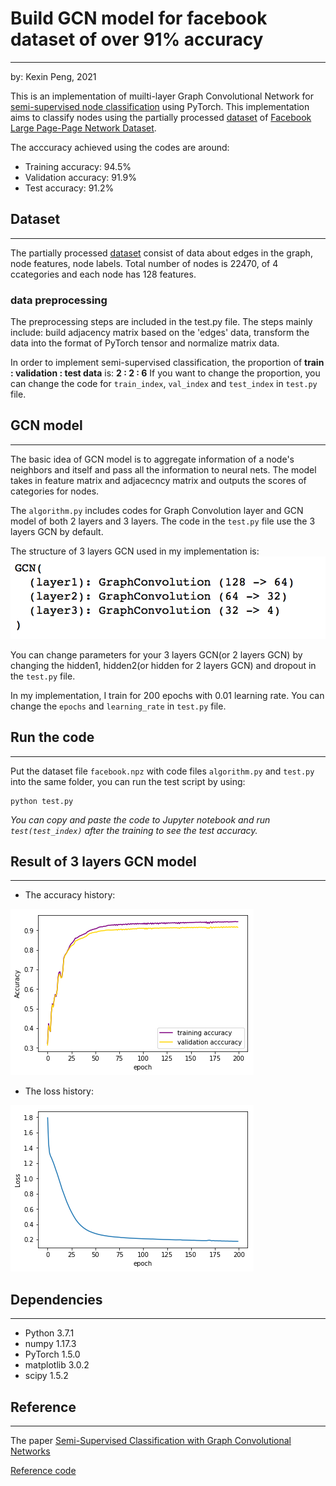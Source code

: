 # Build GCN model for facebook dataset of over 91% accuracy
***
by: Kexin Peng, 2021

This is an implementation of muilti-layer Graph Convolutional Network for [semi-supervised node classification](https://arxiv.org/abs/1609.02907) using PyTorch. This implementation aims to classify nodes using the partially processed [dataset](https://graphmining.ai/datasets/ptg/facebook.npz) of [Facebook Large Page-Page Network Dataset](https://snap.stanford.edu/data/facebook-large-page-page-network.html). 

The acccuracy achieved using the codes are around:
* Training accuracy: 94.5%
* Validation accuracy: 91.9%
* Test accuracy: 91.2%

## Dataset
***
The partially processed [dataset](https://graphmining.ai/datasets/ptg/facebook.npz) consist of data about edges in the graph, node features, node labels. Total number of nodes is 22470, of 4 ccategories and each node has 128 features.

### data preprocessing
The preprocessing steps are included in the test.py file. The steps mainly include: build adjacency matrix based on the 'edges' data, transform the data into the format of PyTorch tensor and normalize matrix data.

In order to implement semi-supervised classification, the proportion of **train : validation : test data** is: **2 : 2 : 6**
If you want to change the proportion, you can change the code for `train_index`, `val_index` and `test_index` in `test.py` file.

## GCN model
***
The basic idea of GCN model is to aggregate information of a node's neighbors and itself and pass all the information to neural nets. The model takes in feature matrix and adjacecncy matrix and outputs the scores of categories for nodes.

The `algorithm.py` includes codes for Graph Convolution layer and GCN model of both 2 layers and 3 layers. The code in the `test.py` file use the 3 layers GCN by default.

The structure of 3 layers GCN used in my implementation is:
![3 layers GCN](./images/GCN-3l_structure.png)

You can change parameters for your 3 layers GCN(or 2 layers GCN) by changing the hidden1, hidden2(or hidden for 2 layers GCN) and dropout in the `test.py` file.

In my implementation, I train for 200 epochs with 0.01 learning rate. You can change the `epochs` and `learning_rate` in `test.py` file.

## Run the code
***
Put the dataset file `facebook.npz` with code files `algorithm.py` and `test.py` into the same folder, you can run the test script by using:
```
python test.py
```
*You can copy and paste the code to Jupyter notebook and run `test(test_index)` after the training to see the test accuracy.*

## Result of 3 layers GCN model
***
- The accuracy history:

![accuracy](./images/accuracy.png)

- The loss history:

![loss](./images/loss.png)

## Dependencies
***
- Python 3.7.1
- numpy 1.17.3
- PyTorch 1.5.0
- matplotlib 3.0.2
- scipy 1.5.2

## Reference
***
The paper [Semi-Supervised Classification with Graph Convolutional Networks](https://arxiv.org/abs/1609.02907)

[Reference code](https://github.com/tkipf/pygcn/tree/1600b5b748b3976413d1e307540ccc62605b4d6d)
